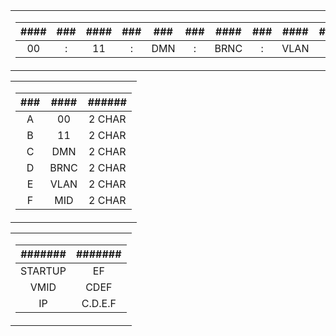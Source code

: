 <table align="center">
<tr><td>

|####|###|####|###|###|###|####|###|####|###|###|
|:--:|:-:|:--:|:-:|:-:|:-:|:--:|:-:|:--:|:-:|:-:|
| 00 | : | 11 | : |DMN| : |BRNC| : |VLAN| : |MID|

</td></tr></table>

<table align="center">
<tr><td>

|###|####|######|
|:-:|:--:|:----:|
| A | 00 |2 CHAR|
| B | 11 |2 CHAR|
| C | DMN|2 CHAR|
| D |BRNC|2 CHAR|
| E |VLAN|2 CHAR|
| F | MID|2 CHAR|

</td></tr></table>

<table align="center">
<tr><td>

|#######|#######|
|:-----:|:-----:|
|STARTUP|     EF|
|   VMID|   CDEF|
|     IP|C.D.E.F|

</td></tr></table>
